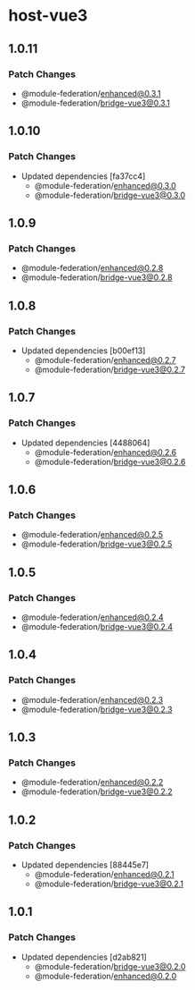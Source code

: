 # host-vue3

## 1.0.11

### Patch Changes

- @module-federation/enhanced@0.3.1
- @module-federation/bridge-vue3@0.3.1

## 1.0.10

### Patch Changes

- Updated dependencies [fa37cc4]
  - @module-federation/enhanced@0.3.0
  - @module-federation/bridge-vue3@0.3.0

## 1.0.9

### Patch Changes

- @module-federation/enhanced@0.2.8
- @module-federation/bridge-vue3@0.2.8

## 1.0.8

### Patch Changes

- Updated dependencies [b00ef13]
  - @module-federation/enhanced@0.2.7
  - @module-federation/bridge-vue3@0.2.7

## 1.0.7

### Patch Changes

- Updated dependencies [4488064]
  - @module-federation/enhanced@0.2.6
  - @module-federation/bridge-vue3@0.2.6

## 1.0.6

### Patch Changes

- @module-federation/enhanced@0.2.5
- @module-federation/bridge-vue3@0.2.5

## 1.0.5

### Patch Changes

- @module-federation/enhanced@0.2.4
- @module-federation/bridge-vue3@0.2.4

## 1.0.4

### Patch Changes

- @module-federation/enhanced@0.2.3
- @module-federation/bridge-vue3@0.2.3

## 1.0.3

### Patch Changes

- @module-federation/enhanced@0.2.2
- @module-federation/bridge-vue3@0.2.2

## 1.0.2

### Patch Changes

- Updated dependencies [88445e7]
  - @module-federation/enhanced@0.2.1
  - @module-federation/bridge-vue3@0.2.1

## 1.0.1

### Patch Changes

- Updated dependencies [d2ab821]
  - @module-federation/bridge-vue3@0.2.0
  - @module-federation/enhanced@0.2.0
